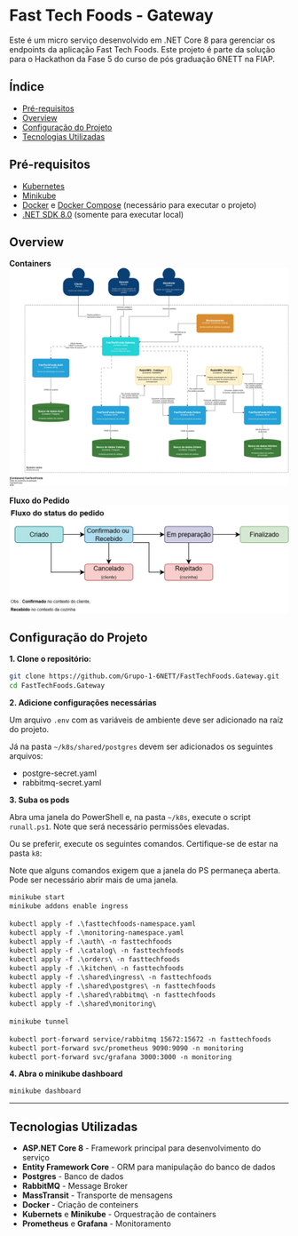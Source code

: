 # Fast Tech Foods - Gateway

Este é um micro serviço desenvolvido em .NET Core 8 para gerenciar os endpoints da aplicação Fast Tech Foods. 
Este projeto é parte da solução para o Hackathon da Fase 5 do curso de pós graduação 6NETT na FIAP.

## Índice
- [Pré-requisitos](#pré-requisitos)
- [Overview](#overview)
- [Configuração do Projeto](#configuração-do-projeto)
- [Tecnologias Utilizadas](#tecnologias-utilizadas)

## Pré-requisitos

- [Kubernetes](https://kubernetes.io/pt-br/)
- [Minikube](https://minikube.sigs.k8s.io/docs/start)
- [Docker](https://www.docker.com/get-started/) e [Docker Compose](https://docs.docker.com/compose/install/) (necessário para executar o projeto)
- [.NET SDK 8.0](https://dotnet.microsoft.com/download/dotnet/8.0) (somente para executar local)

## Overview
**Containers**
![Containers](FastTechFoods-Container.jpg)

**Fluxo do Pedido**
![Fluxo Pedido](FastTechFoods-fluxo-pedido.jpg)

## Configuração do Projeto

**1. Clone o repositório:**

   ```bash
   git clone https://github.com/Grupo-1-6NETT/FastTechFoods.Gateway.git
   cd FastTechFoods.Gateway
   ```

**2. Adicione configurações necessárias**

Um arquivo `.env` com as variáveis de ambiente deve ser adicionado na raíz do projeto. 

Já na pasta `~/k8s/shared/postgres` devem ser adicionados os seguintes arquivos:

- postgre-secret.yaml
- rabbitmq-secret.yaml

**3. Suba os pods**

Abra uma janela do PowerShell e, na pasta `~/k8s`, execute o script `runall.ps1`. Note que será necessário permissões elevadas.

Ou se preferir, execute os seguintes comandos. Certifique-se de estar na pasta `k8`:

Note que alguns comandos exigem que a janela do PS permaneça aberta. Pode ser necessário abrir mais de uma janela.

```
minikube start
minikube addons enable ingress

kubectl apply -f .\fasttechfoods-namespace.yaml
kubectl apply -f .\monitoring-namespace.yaml
kubectl apply -f .\auth\ -n fasttechfoods
kubectl apply -f .\catalog\ -n fasttechfoods
kubectl apply -f .\orders\ -n fasttechfoods
kubectl apply -f .\kitchen\ -n fasttechfoods
kubectl apply -f .\shared\ingress\ -n fasttechfoods
kubectl apply -f .\shared\postgres\ -n fasttechfoods
kubectl apply -f .\shared\rabbitmq\ -n fasttechfoods
kubectl apply -f .\shared\monitoring\

minikube tunnel

kubectl port-forward service/rabbitmq 15672:15672 -n fasttechfoods
kubectl port-forward svc/prometheus 9090:9090 -n monitoring
kubectl port-forward svc/grafana 3000:3000 -n monitoring
```

**4. Abra o minikube dashboard**

```
minikube dashboard
```


---
## Tecnologias Utilizadas
- **ASP.NET Core 8** - Framework principal para desenvolvimento do serviço
- **Entity Framework Core** - ORM para manipulação do banco de dados
- **Postgres** - Banco de dados
- **RabbitMQ** - Message Broker
- **MassTransit** - Transporte de mensagens
- **Docker** - Criação de conteiners
- **Kubernets** e **Minikube** - Orquestração de containers
- **Prometheus** e **Grafana** - Monitoramento
